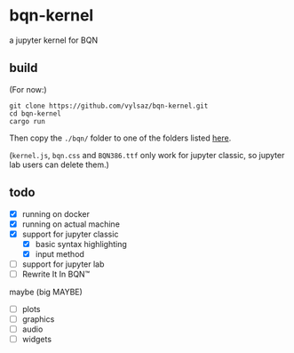 # bqn-kernel
a jupyter kernel for BQN

## build

(For now:)
```
git clone https://github.com/vylsaz/bqn-kernel.git
cd bqn-kernel
cargo run
```
Then copy the `./bqn/` folder to one of the folders listed [here](https://jupyter-client.readthedocs.io/en/latest/kernels.html#kernel-specs).

(`kernel.js`, `bqn.css` and `BQN386.ttf` only work for jupyter classic, so jupyter lab users can delete them.)

## todo
- [x] running on docker
- [x] running on actual machine
- [x] support for jupyter classic
  - [x] basic syntax highlighting
  - [x] input method
- [ ] support for jupyter lab
- [ ] Rewrite It In BQN™

maybe (big MAYBE)
- [ ] plots
- [ ] graphics
- [ ] audio
- [ ] widgets
